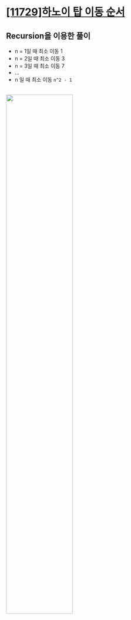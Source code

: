 # [[11729]하노이 탑 이동 순서](https://www.acmicpc.net/problem/11729)

## Recursion을 이용한 풀이

- n = 1일 때 최소 이동 1
- n = 2일 때 최소 이동 3
- n = 3일 때 최소 이동 7
- ...
- n 일 때 최소 이동 `n^2 - 1`

<br>

<image src='https://lh5.googleusercontent.com/dn4Z70P5tJwiyk9YsXaAMy-6IF7DEHFZGyLP7UISmq5Hl9cK6tRQivPoSLvZWvGsB7tf0A5Noo0GQCpJIFj1zxQqn5nLSQYIaVcf3vn6ofVTX46tJ8J0shEmQCAulxBmwJnp0nFz' width='60%'>
